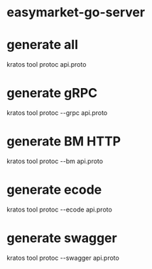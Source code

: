 # easymarket-go-server

# generate all

kratos tool protoc api.proto

# generate gRPC

kratos tool protoc --grpc api.proto

# generate BM HTTP

kratos tool protoc --bm api.proto

# generate ecode

kratos tool protoc --ecode api.proto

# generate swagger

kratos tool protoc --swagger api.proto
